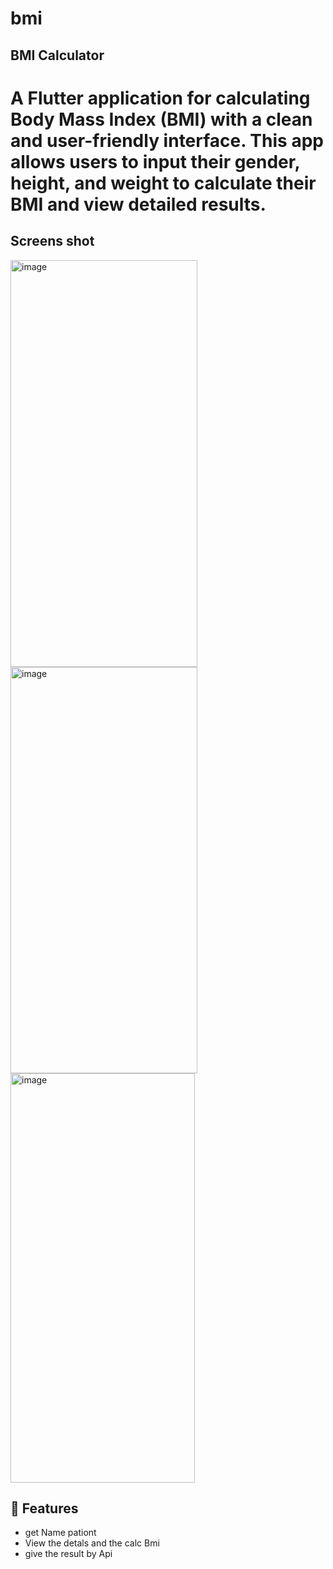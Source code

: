 # bmi

## BMI Calculator
# A Flutter application for calculating Body Mass Index (BMI) with a clean and user-friendly interface. This app allows users to input their gender, height, and weight to calculate their BMI and view detailed results.

## Screens shot
 
<img width="299" height="651" alt="image" src="https://github.com/user-attachments/assets/a0461e79-adca-4a00-83aa-4832dd5c6f5b" />
<img width="299" height="650" alt="image" src="https://github.com/user-attachments/assets/3d7cfff6-3c73-4f0e-ad2c-da87f807ba40" />
<img width="295" height="655" alt="image" src="https://github.com/user-attachments/assets/4e8d4b7d-97e9-4015-8697-9e4712d28c67" />

## 🚀 Features
- get Name pationt
- View the detals and the calc Bmi 
- give the result by Api  

